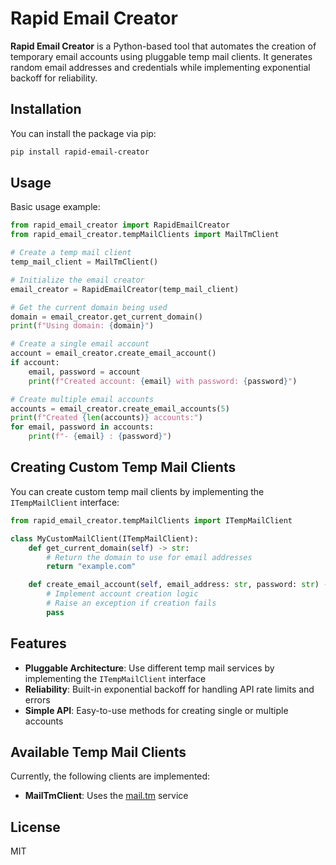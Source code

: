 # Rapid Email Creator

**Rapid Email Creator** is a Python-based tool that automates the creation of temporary email accounts using pluggable temp mail clients.
It generates random email addresses and credentials while implementing exponential backoff for reliability.

## Installation

You can install the package via pip:

```bash
pip install rapid-email-creator
```

## Usage

Basic usage example:

```python
from rapid_email_creator import RapidEmailCreator
from rapid_email_creator.tempMailClients import MailTmClient

# Create a temp mail client
temp_mail_client = MailTmClient()

# Initialize the email creator
email_creator = RapidEmailCreator(temp_mail_client)

# Get the current domain being used
domain = email_creator.get_current_domain()
print(f"Using domain: {domain}")

# Create a single email account
account = email_creator.create_email_account()
if account:
    email, password = account
    print(f"Created account: {email} with password: {password}")

# Create multiple email accounts
accounts = email_creator.create_email_accounts(5)
print(f"Created {len(accounts)} accounts:")
for email, password in accounts:
    print(f"- {email} : {password}")
```

## Creating Custom Temp Mail Clients

You can create custom temp mail clients by implementing the `ITempMailClient` interface:

```python
from rapid_email_creator.tempMailClients import ITempMailClient

class MyCustomMailClient(ITempMailClient):
    def get_current_domain(self) -> str:
        # Return the domain to use for email addresses
        return "example.com"

    def create_email_account(self, email_address: str, password: str) -> None:
        # Implement account creation logic
        # Raise an exception if creation fails
        pass
```

## Features

- **Pluggable Architecture**: Use different temp mail services by implementing the `ITempMailClient` interface
- **Reliability**: Built-in exponential backoff for handling API rate limits and errors
- **Simple API**: Easy-to-use methods for creating single or multiple accounts

## Available Temp Mail Clients

Currently, the following clients are implemented:

- **MailTmClient**: Uses the [mail.tm](https://docs.mail.tm/) service

## License

MIT
